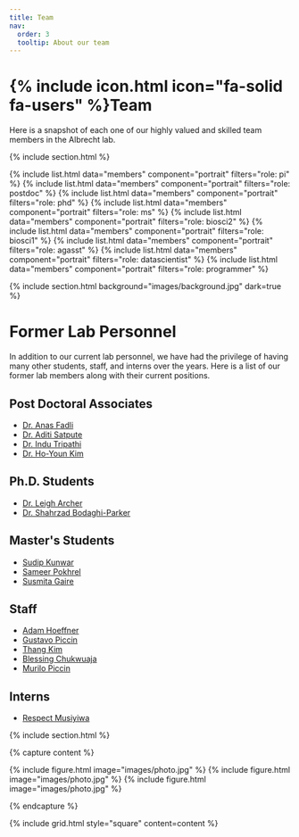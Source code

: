 ```yaml
---
title: Team
nav:
  order: 3
  tooltip: About our team
---
```


# {% include icon.html icon="fa-solid fa-users" %}Team

Here is a snapshot of each one of our highly valued and skilled team members in the Albrecht lab.

{% include section.html %}

{% include list.html data="members" component="portrait" filters="role: pi" %}
{% include list.html data="members" component="portrait" filters="role: postdoc" %}
{% include list.html data="members" component="portrait" filters="role: phd" %}
{% include list.html data="members" component="portrait" filters="role: ms" %}
{% include list.html data="members" component="portrait" filters="role: biosci2" %}
{% include list.html data="members" component="portrait" filters="role: biosci1" %}
{% include list.html data="members" component="portrait" filters="role: agasst" %}
{% include list.html data="members" component="portrait" filters="role: datascientist" %}
{% include list.html data="members" component="portrait" filters="role: programmer" %}
<!-- {% include list.html data="members" component="portrait" filters="role: ^(?!pi$)" %} -->

{% include section.html background="images/background.jpg" dark=true %}

# Former Lab Personnel
In addition to our current lab personnel, we have had the privilege of having many other students, staff, and interns over the years. Here is a list of our former lab members along with their current positions.

## Post Doctoral Associates
* [Dr. Anas Fadli](https://www.linkedin.com/in/anas-fadli-27908887/)
* [Dr. Aditi Satpute](https://www.linkedin.com/in/aditi-satpute/)
* [Dr. Indu Tripathi](https://www.linkedin.com/in/indu-tripathi/)
* [Dr. Ho-Youn Kim](https://www.linkedin.com/in/ho-youn-kim-25663621/)

## Ph.D. Students
* [Dr. Leigh Archer](https://www.linkedin.com/in/leigh-archer-a705aa10b/)
* [Dr. Shahrzad Bodaghi-Parker](https://www.linkedin.com/in/shahrzad-bodaghi/)

## Master's Students
* [Sudip Kunwar](https://www.linkedin.com/in/skunwar3/)
* [Sameer Pokhrel](https://www.linkedin.com/in/sameer-pokhrel/)
* [Susmita Gaire](https://www.linkedin.com/in/susmita-gaire-879311100/)

## Staff
* [Adam Hoeffner](https://www.linkedin.com/in/adam-hoeffner-a39a4b217/)
* [Gustavo Piccin](https://www.linkedin.com/in/gustavo-piccin-0849b1189/)
* [Thang Kim](https://www.linkedin.com/in/thang-kim-472557121/)
* [Blessing Chukwuaja](https://www.linkedin.com/in/blessing-chukwuaja-67269b91/)
* [Murilo Piccin](https://www.linkedin.com/in/murilo-piccin-viviani/)

## Interns
* [Respect Musiyiwa](https://www.linkedin.com/in/respect-musiyiwa-485b8866/)

{% include section.html %}

{% capture content %}

{% include figure.html image="images/photo.jpg" %}
{% include figure.html image="images/photo.jpg" %}
{% include figure.html image="images/photo.jpg" %}

{% endcapture %}

{% include grid.html style="square" content=content %}
